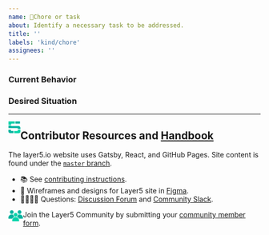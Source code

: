 ```yaml
---
name: 🧹Chore or task
about: Identify a necessary task to be addressed.
title: ''
labels: 'kind/chore'
assignees: ''
---
```

### Current Behavior
<!-- A brief description of what the current circumstance is. -->

### Desired Situation
<!-- A brief description of the necessary action to take. -->

---
<img src="https://raw.githubusercontent.com/layer5io/layer5/master/.github/assets/images/layer5/5-light-small.svg" width="24px" align="left" /><h2>Contributor Resources and <a href="https://layer5.io/community/handbook">Handbook</a></h2>

The layer5.io website uses Gatsby, React, and GitHub Pages. Site content is found under the [`master` branch](https://github.com/layer5io/layer5/tree/master).
- 📚 See [contributing instructions](https://github.com/layer5io/layer5/blob/master/CONTRIBUTING.md).
- 🎨 Wireframes and designs for Layer5 site in [Figma](https://www.figma.com/file/5ZwEkSJwUPitURD59YHMEN/Layer5-Designs). 
- 🙋🏾🙋🏼 Questions: [Discussion Forum](https://discuss.layer5.io) and [Community Slack](http://slack.layer5.io).

<img src="https://raw.githubusercontent.com/layer5io/layer5/master/.github/assets/images/buttons/community.png" height="22px" align="left" />Join the Layer5 Community by submitting your [community member form](https://layer5.io/newcomer).

